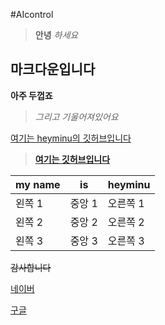 #AIcontrol

> __안녕__ _하세요_



## **마크다운입니다**



__아주 두껍죠__ 

>_그리고 기울어져있어요_



[여기는 heyminu의 깃허브입니다](https://github.com/heyminu/AIcontrol/)



>[__여기는 깃허브입니다__](https://github.com/)





|my name| is| heyminu |
|---|---|---|
|왼쪽 1|중앙 1|오른쪽 1|
|왼쪽 2|중앙 2 |오른쪽 2|
|왼쪽 3|중앙 3|오른쪽 3|


~~감사합니다~~

[네이버](https://naver.com)


[구글](https://www.google.co.kr)
